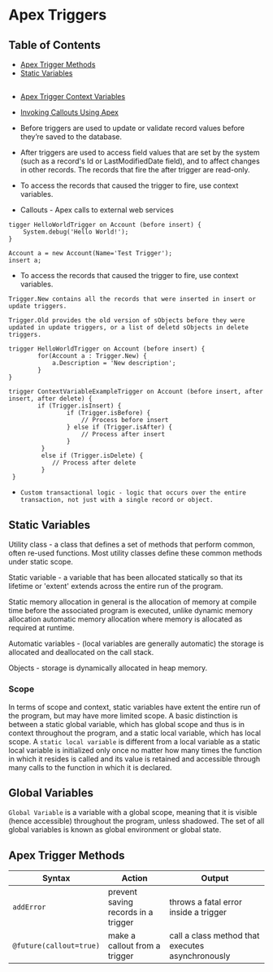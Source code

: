 # Apex Triggers

## Table of Contents  
* [Apex Trigger Methods](#apex-trigger-methods)
* [Static Variables](#static-variables)

##

* [Apex Trigger Context Variables](https://developer.salesforce.com/docs/atlas.en-us.apexcode.meta/apexcode/apex_triggers_context_variables.htm)
* [Invoking Callouts Using Apex](https://developer.salesforce.com/docs/atlas.en-us.208.0.apexcode.meta/apexcode/apex_callouts.htm)

* Before triggers are used to update or validate record values before they’re saved to the database.
 * After triggers are used to access field values that are set by the system (such as a record's Id or LastModifiedDate field), and to affect changes in other records. The records that fire the after trigger are read-only.
 * To access the records that caused the trigger to fire, use context variables.
* Callouts - Apex calls to external web services

```apex
tigger HelloWorldTrigger on Account (before insert) {
    System.debug('Hello World!');
}
```

```Apex
Account a = new Account(Name='Test Trigger');
insert a;
```

 * To access the records that caused the trigger to fire, use context variables.  

``Trigger.New contains all the records that were inserted in insert or update triggers.``

``Trigger.Old provides the old version of sObjects before they were updated in update triggers, or a list of deletd sObjects in delete triggers.``

```Apex
trigger HelloWorldTrigger on Account (before insert) {
        for(Account a : Trigger.New) {
            a.Description = 'New description';
        }
}
```

````Apex
trigger ContextVariableExampleTrigger on Account (before insert, after insert, after delete) {
        if (Trigger.isInsert) {
                if (Trigger.isBefore) {
                    // Process before insert
                } else if (Trigger.isAfter) {
                    // Process after insert
                }
         } 
         else if (Trigger.isDelete) {
            // Process after delete
         }
 }
````

 * ``Custom transactional logic - logic that occurs over the entire transaction, not just with a single record or object.``


## Static Variables

Utility class - a class that defines a set of methods that perform common, often re-used functions.  Most utility classes define these common methods under static scope.  

Static variable - a variable that has been allocated statically so that its lifetime or 'extent' extends across the entire run of the program.

Static memory allocation in general is the allocation of memory at compile time before the associated program is executed, unlike dynamic memory allocation automatic memory allocation where memory is allocated as required at runtime.

Automatic variables - (local variables are generally automatic) the storage is allocated and deallocated on the call stack.

Objects - storage is dynamically allocated in heap memory.

### Scope

In terms of scope and context, static variables have extent the entire run of the program, but may have more limited scope.  A basic distinction is between a static global variable, which has global scope and thus is in context throughout the program, and a static local variable, which has local scope.  A `static local variable` is different from a local variable as a static local variable is initialized only once no matter how many times the function in which it resides is called and its value is retained and accessible through many calls to the function in which it is declared.

## Global Variables

`Global Variable` is a variable with a global scope, meaning that it is visible (hence accessible) throughout the program, unless shadowed.  The set of all global variables is known as global environment or global state.

## Apex Trigger Methods
| Syntax | Action | Output |
|------|-----|---|
|`addError`| prevent saving records in a trigger | throws a fatal error inside a trigger |
|`@future(callout=true)` | make a callout from a trigger | call a class method that executes asynchronously | 
